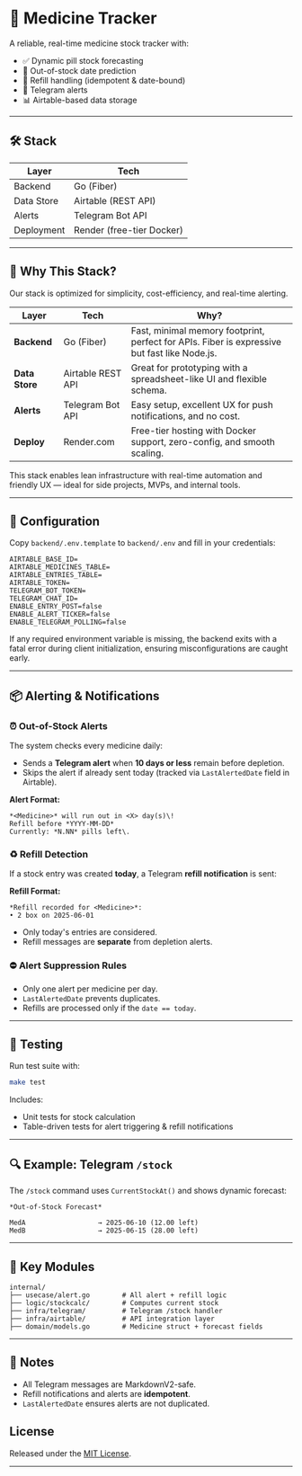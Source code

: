 
# 💊 Medicine Tracker

A reliable, real-time medicine stock tracker with:

- ✅ Dynamic pill stock forecasting  
- 📆 Out-of-stock date prediction  
- 🔁 Refill handling (idempotent & date-bound)  
- 🤖 Telegram alerts  
- 📊 Airtable-based data storage  

---

## 🛠️ Stack

| Layer      | Tech                        |
|------------|-----------------------------|
| Backend    | Go (Fiber)                  |
| Data Store | Airtable (REST API)         |
| Alerts     | Telegram Bot API            |
| Deployment | Render (free-tier Docker)   |

---

## 🧱 Why This Stack?

Our stack is optimized for simplicity, cost-efficiency, and real-time alerting.

| Layer      | Tech             | Why? |
|------------|------------------|------|
| **Backend** | Go (Fiber)        | Fast, minimal memory footprint, perfect for APIs. Fiber is expressive but fast like Node.js. |
| **Data Store** | Airtable REST API | Great for prototyping with a spreadsheet-like UI and flexible schema. |
| **Alerts** | Telegram Bot API | Easy setup, excellent UX for push notifications, and no cost. |
| **Deploy** | Render.com        | Free-tier hosting with Docker support, zero-config, and smooth scaling. |

This stack enables lean infrastructure with real-time automation and friendly UX — ideal for side projects, MVPs, and internal tools.

---

## 🔧 Configuration

Copy `backend/.env.template` to `backend/.env` and fill in your credentials:

```env
AIRTABLE_BASE_ID=
AIRTABLE_MEDICINES_TABLE=
AIRTABLE_ENTRIES_TABLE=
AIRTABLE_TOKEN=
TELEGRAM_BOT_TOKEN=
TELEGRAM_CHAT_ID=
ENABLE_ENTRY_POST=false
ENABLE_ALERT_TICKER=false
ENABLE_TELEGRAM_POLLING=false
```

If any required environment variable is missing, the backend exits with a fatal
error during client initialization, ensuring misconfigurations are caught early.

---

## 📦 Alerting & Notifications

### ⏰ Out-of-Stock Alerts

The system checks every medicine daily:

- Sends a **Telegram alert** when **10 days or less** remain before depletion.
- Skips the alert if already sent today (tracked via `LastAlertedDate` field in Airtable).

**Alert Format:**

```
*<Medicine>* will run out in <X> day(s)\!
Refill before *YYYY-MM-DD*
Currently: *N.NN* pills left\.
```

### ♻️ Refill Detection

If a stock entry was created **today**, a Telegram **refill notification** is sent:

**Refill Format:**

```
*Refill recorded for <Medicine>*:
• 2 box on 2025-06-01
```

- Only today's entries are considered.
- Refill messages are **separate** from depletion alerts.

### ⛔ Alert Suppression Rules

- Only one alert per medicine per day.
- `LastAlertedDate` prevents duplicates.
- Refills are processed only if the `date == today`.

---

## 🧪 Testing

Run test suite with:

```bash
make test
```

Includes:

- Unit tests for stock calculation
- Table-driven tests for alert triggering & refill notifications

---

## 🔍 Example: Telegram `/stock`

The `/stock` command uses `CurrentStockAt()` and shows dynamic forecast:

```text
*Out-of-Stock Forecast*

MedA                  → 2025-06-10 (12.00 left)
MedB                  → 2025-06-15 (28.00 left)
```

---

## 📁 Key Modules

```
internal/
├── usecase/alert.go        # All alert + refill logic
├── logic/stockcalc/        # Computes current stock
├── infra/telegram/         # Telegram /stock handler
├── infra/airtable/         # API integration layer
├── domain/models.go        # Medicine struct + forecast fields
```

---

## 📎 Notes

- All Telegram messages are MarkdownV2-safe.
- Refill notifications and alerts are **idempotent**.
- `LastAlertedDate` ensures alerts are not duplicated.

## License

Released under the [MIT License](LICENSE).

---
